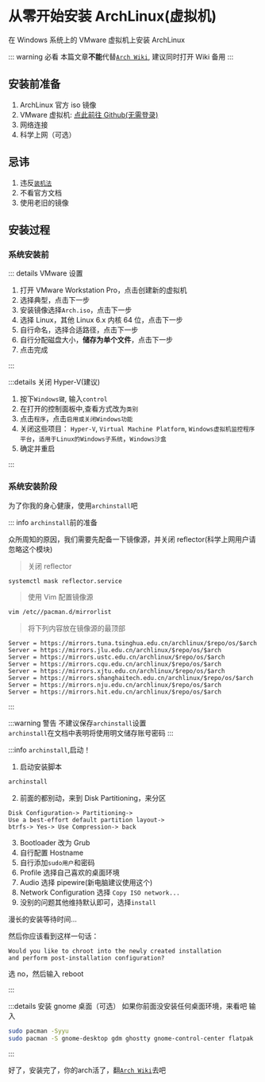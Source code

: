 # 从零开始安装 ArchLinux(虚拟机)

在 Windows 系统上的 VMware 虚拟机上安装 ArchLinux

::: warning 必看
本篇文章**不能**代替[`Arch Wiki`](https://wiki.archlinux.org.cn), 建议同时打开 Wiki 备用
:::

## 安装前准备

1. ArchLinux 官方 iso 镜像
2. VMware 虚拟机: [点此前往 Github(无需登录)](https://github.com/201853910/VMwareWorkstation)
3. 网络连接
4. 科学上网（可选）

## 忌讳

1. 违反[`装机法`](./geeklaw.md)
2. 不看官方文档
3. 使用老旧的镜像

## 安装过程

### 系统安装前

::: details VMware 设置

1. 打开 VMware Workstation Pro，点击创建新的虚拟机
2. 选择典型，点击下一步
3. 安装镜像选择`Arch.iso`，点击下一步
4. 选择 Linux，其他 Linux 6.x 内核 64 位，点击下一步
5. 自行命名，选择合适路径，点击下一步
6. 自行分配磁盘大小，**储存为单个文件**，点击下一步
7. 点击完成

:::

:::details 关闭 Hyper-V(建议)

1. 按下`Windows键`, 输入`control`
2. 在打开的控制面板中,查看方式改为`类别`
3. 点击`程序`，点击`启用或关闭Windows功能`
4. 关闭这些项目： `Hyper-V`, `Virtual Machine Platform`, `Windows虚拟机监控程序平台`，`适用于Linux的Windows子系统`，`Windows沙盒`
5. 确定并重启

:::

### 系统安装阶段

为了你我的身心健康，使用`archinstall`吧

::: info `archinstall`前的准备

众所周知的原因，我们需要先配备一下镜像源，并关闭 reflector(科学上网用户请忽略这个模块)

> 关闭 reflector

```bash
systemctl mask reflector.service
```

> 使用 Vim 配置镜像源

```bash
vim /etc//pacman.d/mirrorlist
```

> 将下列内容放在镜像源的最顶部

```Text
Server = https://mirrors.tuna.tsinghua.edu.cn/archlinux/$repo/os/$arch
Server = https://mirrors.jlu.edu.cn/archlinux/$repo/os/$arch
Server = https://mirrors.ustc.edu.cn/archlinux/$repo/os/$arch
Server = https://mirrors.cqu.edu.cn/archlinux/$repo/os/$arch
Server = https://mirrors.xjtu.edu.cn/archlinux/$repo/os/$arch
Server = https://mirrors.shanghaitech.edu.cn/archlinux/$repo/os/$arch
Server = https://mirrors.nju.edu.cn/archlinux/$repo/os/$arch
Server = https://mirrors.hit.edu.cn/archlinux/$repo/os/$arch

```

:::

:::warning 警告
不建议保存`archinstall`设置  
`archinstall`在文档中表明将使用明文储存账号密码
:::

:::info `archinstall`,启动！

1. 启动安装脚本

```bash
archinstall
```

2. 前面的都别动，来到 Disk Partitioning，来分区

```Archinstall
Disk Configuration-> Partitioning->
Use a best-effort default partition layout->
btrfs-> Yes-> Use Compression-> back

```

3. Bootloader 改为 Grub
4. 自行配置 Hostname
5. 自行添加`sudo用户`和密码
6. Profile 选择自己喜欢的桌面环境
7. Audio 选择 pipewire(新电脑建议使用这个)
8. Network Configuration 选择 `Copy ISO network...`
9. 没别的问题其他维持默认即可，选择`install`

漫长的安装等待时间...

然后你应该看到这样一句话：

```Text
Would you like to chroot into the newly created installation
and perform post-installation configuration?
```

选 no，然后输入 reboot

:::

:::details 安装 gnome 桌面（可选）
如果你前面没安装任何桌面环境，来看吧
输入

```bash
sudo pacman -Syyu
sudo pacman -S gnome-desktop gdm ghostty gnome-control-center flatpak
```

:::

好了，安装完了，你的arch活了，翻[`Arch Wiki`](https://wiki.archlinux.org.cn)去吧
